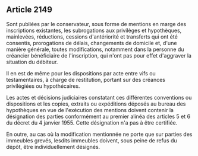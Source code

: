 Article 2149
----
Sont publiées par le conservateur, sous forme de mentions en marge des
inscriptions existantes, les subrogations aux privilèges et hypothèques,
mainlevées, réductions, cessions d'antériorité et transferts qui ont été
consentis, prorogations de délais, changements de domicile et, d'une manière
générale, toutes modifications, notamment dans la personne du créancier
bénéficiaire de l'inscription, qui n'ont pas pour effet d'aggraver la situation
du débiteur.

Il en est de même pour les dispositions par acte entre vifs ou testamentaires, à
charge de restitution, portant sur des créances privilégiées ou hypothécaires.

Les actes et décisions judiciaires constatant ces différentes conventions ou
dispositions et les copies, extraits ou expéditions déposés au bureau des
hypothèques en vue de l'exécution des mentions doivent contenir la désignation
des parties conformément au premier alinéa des articles 5 et 6 du décret du 4
janvier 1955. Cette désignation n'a pas à être certifiée.

En outre, au cas où la modification mentionnée ne porte que sur parties des
immeubles grevés, lesdits immeubles doivent, sous peine de refus du dépôt, être
individuellement désignés.
